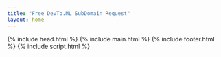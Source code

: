 ```yaml
---
title: "Free DevTo.ML SubDomain Request"
layout: home
---
```


{% include head.html %}
{% include main.html %}
{% include footer.html %}
{% include script.html %}
